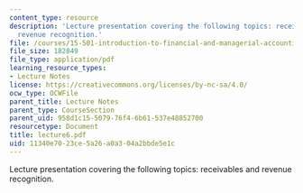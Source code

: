 ```yaml
---
content_type: resource
description: 'Lecture presentation covering the following topics: receivables and
  revenue recognition.'
file: /courses/15-501-introduction-to-financial-and-managerial-accounting-spring-2004/11340e7023ce5a26a0a304a2bbde5e1c_lecture6.pdf
file_size: 182849
file_type: application/pdf
learning_resource_types:
- Lecture Notes
license: https://creativecommons.org/licenses/by-nc-sa/4.0/
ocw_type: OCWFile
parent_title: Lecture Notes
parent_type: CourseSection
parent_uid: 958d1c15-5079-76f4-6b61-537e48852700
resourcetype: Document
title: lecture6.pdf
uid: 11340e70-23ce-5a26-a0a3-04a2bbde5e1c
---
```

Lecture presentation covering the following topics: receivables and revenue recognition.
